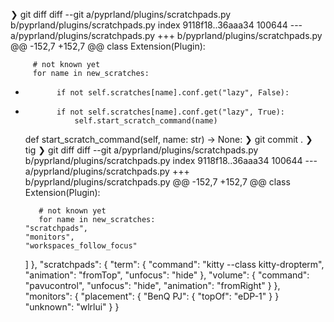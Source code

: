 ❯ git diff
diff --git a/pyprland/plugins/scratchpads.py b/pyprland/plugins/scratchpads.py
index 9118f18..36aaa34 100644
--- a/pyprland/plugins/scratchpads.py
+++ b/pyprland/plugins/scratchpads.py
@@ -152,7 +152,7 @@ class Extension(Plugin):
 
         # not known yet
         for name in new_scratches:
-            if not self.scratches[name].conf.get("lazy", False):
+            if not self.scratches[name].conf.get("lazy", True):
                 self.start_scratch_command(name)
 
     def start_scratch_command(self, name: str) -> None:
❯ git commit .
❯ tig
❯ git diff
diff --git a/pyprland/plugins/scratchpads.py b/pyprland/plugins/scratchpads.py
index 9118f18..36aaa34 100644
--- a/pyprland/plugins/scratchpads.py
+++ b/pyprland/plugins/scratchpads.py
@@ -152,7 +152,7 @@ class Extension(Plugin):
 
         # not known yet
         for name in new_scratches:
      "scratchpads",
      "monitors",
      "workspaces_follow_focus"
    ]
  },
  "scratchpads": {
    "term": {
      "command": "kitty --class kitty-dropterm",
      "animation": "fromTop",
      "unfocus": "hide"
    },
    "volume": {
      "command": "pavucontrol",
      "unfocus": "hide",
      "animation": "fromRight"
    }
  },
  "monitors": {
    "placement": {
      "BenQ PJ": {
        "topOf": "eDP-1"
      }
    }
    "unknown": "wlrlui"
  }
}
```
